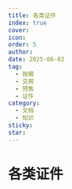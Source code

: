```yaml
---
title: 各类证件
index: true
cover: 
icon: 
order: 5
author: 
date: 2025-06-02
tag:
  - 按揭
  - 交房
  - 预售
  - 证件
category:
  - 文档
  - 知识
sticky: 
star: 
---
```


# 各类证件
